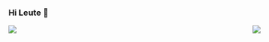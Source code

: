 ### Hi Leute 👋



<img align="left" src="https://github-readme-stats.vercel.app/api?username=hallowelt42&theme=dark">
<img align="right" src="https://github-readme-stats.vercel.app/api/top-langs/?username=hallowelt42&theme=dark">
